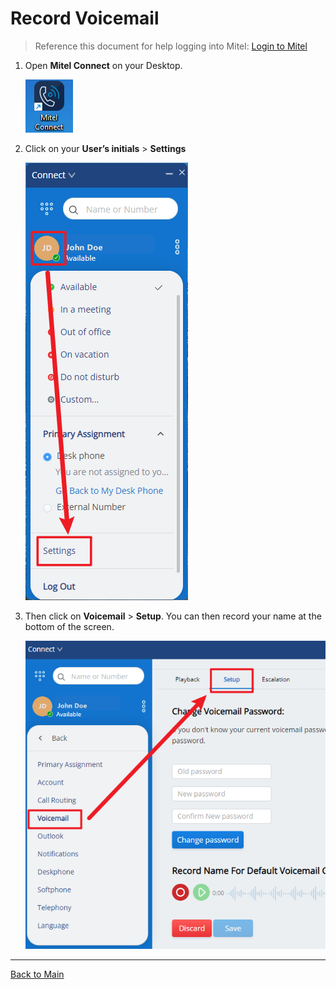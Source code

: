 # Record Voicemail

>Reference this document for help logging into Mitel: [Login to Mitel](Login%20to%20Mitel.md)

1. Open **Mitel Connect** on your Desktop.

    ![Mitel Logo](../refs/Mitel/1.png)

1. Click on your **User’s initials** > **Settings**

    ![Mitel Settings](../refs/Mitel/3.png)

1. Then click on **Voicemail** > **Setup**. You can then record your name at the bottom of the screen.

    ![Mitel Voicemail setup](../refs/Mitel/4.png)

---

[Back to Main](../README.md)
